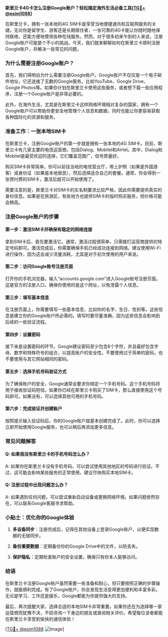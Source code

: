 **斯里兰卡4G卡怎么注册Google账户？轻松搞定海外生活必备工具[[TG💪+ @esim1088](https://t.me/s/esim1088)]**

在斯里兰卡，拥有一张本地的4G SIM卡是享受当地便捷通讯和互联网服务的关键。无论你是留学生、游客还是长期居住者，一张可靠的4G卡能让你随时随地保持联络，还能方便地使用各种在线服务。然而，对于很多初来乍到的人来说，注册Google账户可能是个不小的挑战。今天，我们就来聊聊如何在斯里兰卡顺利注册Google账户，并解决一些常见的问题。

### 为什么需要注册Google账户？

首先，我们得明白为什么需要注册Google账户。Google账户不仅仅是一个电子邮件地址，它还连接了无数的Google服务，比如YouTube、Google Drive、Google Photos等。如果你计划在斯里兰卡使用这些服务，或者想下载一些应用程序，注册一个Google账户是非常必要的。

此外，在海外生活，尤其是在斯里兰卡这样网络环境相对复杂的国家，拥有一个Google账户可以帮助你更安全地管理个人信息和数据，同时也能让你更容易获取各种国际化的资源和服务。

### 准备工作：一张本地SIM卡

在斯里兰卡，注册Google账户的第一步就是拥有一张本地的4G SIM卡。目前，斯里兰卡有几家主要的电信运营商，包括Dialog、Mobitel和Airtel。其中，Dialog和Mobitel是最受欢迎的选择，它们覆盖范围广，信号质量好。

购买SIM卡非常简单。你可以前往当地的电信营业厅，带上护照（如果是外国游客）或身份证（如果是本地居民），然后选择适合自己的套餐。通常，你会得到一张预付费的SIM卡，激活后就可以开始使用了。

需要注意的是，斯里兰卡对SIM卡的实名制要求比较严格，因此你需要提供真实的身份信息。如果是在旅游区，有些地方也提供SIM卡的临时购买服务，但价格可能会稍高。

### 注册Google账户的步骤

#### 第一步：激活SIM卡并确保有稳定的网络连接

拿到SIM卡后，首先要激活它。通常，激活过程很简单，只需拨打运营商提供的特定号码即可。激活完成后，你需要确保手机已经成功连接到网络。建议使用Wi-Fi进行操作，因为这会减少流量消耗，尤其是对于初次使用的用户来说。

#### 第二步：访问Google账号注册页面

打开你的手机浏览器，输入“accounts.google.com”进入Google账号注册页面。这是官方的注册入口，确保你使用的是这个网址，以免泄露个人信息。

#### 第三步：填写基本信息

在注册页面上，你需要填写一些基本信息，比如你的名字、生日、性别等。这些信息是建立你的Google账户所必需的。填写时要尽量准确，因为这些信息会影响到后续的一些验证流程。

#### 第四步：设置密码

接下来是设置密码的环节。Google建议密码至少包含8个字符，并且最好包含字母、数字和特殊符号的组合，以提高账户的安全性。不要使用过于简单的密码，也不要使用与其它网站相同的密码。

#### 第五步：选择手机号码验证方式

为了确保账户的安全，Google通常会要求你绑定一个手机号码。这个手机号码将用于接收验证码短信。如果你已经在斯里兰卡购买了SIM卡，那么直接使用这个号码即可。如果没有，可以选择其他可用的手机号码。

#### 第六步：完成验证并创建账户

按照提示输入验证码后，你的Google账户就基本创建完成了。此时，你可以选择立即开始使用Google服务，也可以稍后再添加更多信息。

### 常见问题解答

#### Q: 如果我没有斯里兰卡的手机号码怎么办？
A: 如果你在斯里兰卡没有手机号码，可以尝试使用其他地区的号码进行验证。不过，这可能会影响某些服务的正常使用，建议尽快购买本地SIM卡。

#### Q: 注册过程中出现问题怎么办？
A: 如果遇到任何问题，可以尝试重新启动设备或更换网络环境。如果问题依然存在，可以联系Google客服寻求帮助。

### 小贴士：优化你的Google体验

1. **多设备同步**：注册完成后，记得在其他设备上登录Google账户，以便实现数据的无缝同步。
   
2. **备份重要数据**：定期备份你的Google Drive中的文件，以防丢失。

3. **保护隐私**：定期检查账户的安全设置，确保只有你本人能够访问。

### 结语

在斯里兰卡注册Google账户虽然需要一些准备和耐心，但只要按照正确的步骤操作，就能顺利完成。有了Google账户，你会发现生活变得更加便利和丰富多彩。无论是学习、工作还是娱乐，Google都能为你提供强大的支持。

最后，再次提醒大家，选择合适的本地SIM卡非常重要。如果你还在为选择哪一家运营商而犹豫不决，不妨咨询一下身边的朋友或查阅相关评价。希望每位读者都能在斯里兰卡享受到愉快的通信体验！

[[TG💪+ @esim1088](https://t.me/s/esim1088) ![Image](https://i.postimg.cc/4NQfJmqS/Snipaste-2025-05-13-00-14-12.png)]